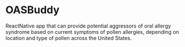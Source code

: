 # OASBuddy

ReactNative app that can provide potential aggressors of oral allergy syndrome based on current symptoms of pollen allergies, depending on location and type of pollen across the United States.
